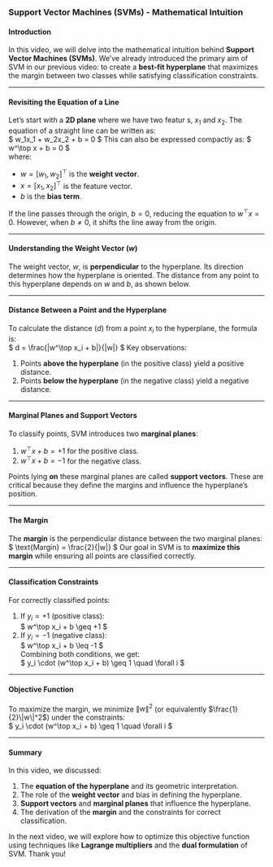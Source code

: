 ### Support Vector Machines (SVMs) - Mathematical Intuition

#### Introduction

In this video, we will delve into the mathematical intuition behind **Support Vector Machines (SVMs)**. We’ve already introduced the primary aim of SVM in our previous video: to create a **best-fit hyperplane** that maximizes the margin between two classes while satisfying classification constraints.

---

#### Revisiting the Equation of a Line

Let’s start with a **2D plane** where we have two featur    s, $x_1$ and $x_2$. The equation of a straight line can be written as:  
$
w_1x_1 + w_2x_2 + b = 0
$
This can also be expressed compactly as:
$
w^\top x + b = 0
$  
where:  

- $w = [w_1, w_2]^\top$ is the **weight vector**.  
- $x = [x_1, x_2]^\top$ is the feature vector.  
- $b$ is the **bias term**.  

If the line passes through the origin, $b = 0$, reducing the equation to $w^\top x = 0$. However, when $b \neq 0$, it shifts the line away from the origin.

---

#### Understanding the Weight Vector ($w$)

The weight vector, $w$, is **perpendicular** to the hyperplane. Its direction determines how the hyperplane is oriented. The distance from any point to this hyperplane depends on $w$ and $b$, as shown below.

---

#### Distance Between a Point and the Hyperplane

To calculate the distance ($d$) from a point $x_i$ to the hyperplane, the formula is:  
$
d = \frac{|w^\top x_i + b|}{\|w\|}
$
Key observations:  

1. Points **above the hyperplane** (in the positive class) yield a positive distance.  
2. Points **below the hyperplane** (in the negative class) yield a negative distance.  

---

#### Marginal Planes and Support Vectors

To classify points, SVM introduces two **marginal planes**:  

1. $w^\top x + b = +1$ for the positive class.  
2. $w^\top x + b = -1$ for the negative class.  

Points lying **on** these marginal planes are called **support vectors**. These are critical because they define the margins and influence the hyperplane’s position.

---

#### The Margin

The **margin** is the perpendicular distance between the two marginal planes:
$
\text{Margin} = \frac{2}{\|w\|}
$
Our goal in SVM is to **maximize this margin** while ensuring all points are classified correctly.

---

#### Classification Constraints

For correctly classified points:  

1. If $y_i = +1$ (positive class):  
   $
   w^\top x_i + b \geq +1
   $
2. If $y_i = -1$ (negative class):  
   $
   w^\top x_i + b \leq -1
   $  
Combining both conditions, we get:  
$
y_i \cdot (w^\top x_i + b) \geq 1 \quad \forall i
$

---

#### Objective Function

To maximize the margin, we minimize $\|w\|^2$ (or equivalently $\frac{1}{2}\|w\|^2$) under the constraints:  
$
y_i \cdot (w^\top x_i + b) \geq 1 \quad \forall i
$

---

#### Summary

In this video, we discussed:  

1. The **equation of the hyperplane** and its geometric interpretation.  
2. The role of the **weight vector** and bias in defining the hyperplane.  
3. **Support vectors** and **marginal planes** that influence the hyperplane.  
4. The derivation of the **margin** and the constraints for correct classification.  

In the next video, we will explore how to optimize this objective function using techniques like **Lagrange multipliers** and the **dual formulation** of SVM. Thank you!
